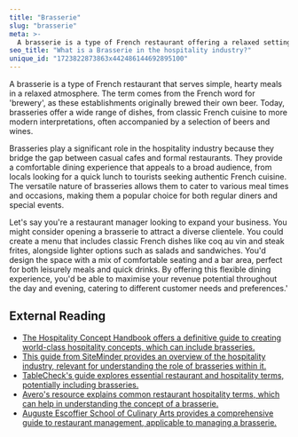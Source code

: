```yaml
---
title: "Brasserie"
slug: "brasserie"
meta: >-
  A brasserie is a type of French restaurant offering a relaxed setting with a menu of hearty, traditional dishes and drinks, often served throughout the day.
seo_title: "What is a Brasserie in the hospitality industry?"
unique_id: "1723822873863x442486144692895100"
---
```


A brasserie is a type of French restaurant that serves simple, hearty meals in a relaxed atmosphere. The term comes from the French word for 'brewery', as these establishments originally brewed their own beer. Today, brasseries offer a wide range of dishes, from classic French cuisine to more modern interpretations, often accompanied by a selection of beers and wines.

Brasseries play a significant role in the hospitality industry because they bridge the gap between casual cafes and formal restaurants. They provide a comfortable dining experience that appeals to a broad audience, from locals looking for a quick lunch to tourists seeking authentic French cuisine. The versatile nature of brasseries allows them to cater to various meal times and occasions, making them a popular choice for both regular diners and special events.

Let's say you're a restaurant manager looking to expand your business. You might consider opening a brasserie to attract a diverse clientele. You could create a menu that includes classic French dishes like coq au vin and steak frites, alongside lighter options such as salads and sandwiches. You'd design the space with a mix of comfortable seating and a bar area, perfect for both leisurely meals and quick drinks. By offering this flexible dining experience, you'd be able to maximise your revenue potential throughout the day and evening, catering to different customer needs and preferences.'

## External Reading

- [The Hospitality Concept Handbook offers a definitive guide to creating world-class hospitality concepts, which can include brasseries.](https://creativesupply.com/en/resources/the-hospitality-concept-handbook/)
- [This guide from SiteMinder provides an overview of the hospitality industry, relevant for understanding the role of brasseries within it.](https://www.siteminder.com/r/hospitality-industry/)
- [TableCheck's guide explores essential restaurant and hospitality terms, potentially including brasseries.](https://www.tablecheck.com/en/blog/20-essential-restaurant-hospitality-terms-guide/)
- [Avero's resource explains common restaurant hospitality terms, which can help in understanding the concept of a brasserie.](https://averoinc.zendesk.com/hc/en-us/articles/7919662845459-Restaurant-Hospitality-Terminology)
- [Auguste Escoffier School of Culinary Arts provides a comprehensive guide to restaurant management, applicable to managing a brasserie.](https://www.escoffier.edu/blog/hospitality-careers/restaurant-management-101-an-essential-guide/)